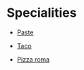 # Specialities

* [Paste](specialities/paste.md)

* [Taco](specialities/speciality-taco.md)

* [Pizza roma](specialities/specialty_pizza_roma.md)
